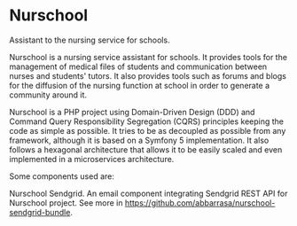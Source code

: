 # Nurschool
Assistant to the nursing service for schools.

Nurschool is a nursing service assistant for schools.
It provides tools for the management of medical files of students and communication between nurses and students' tutors.
It also provides tools such as forums and blogs for the diffusion of the nursing function at school in order to generate a community around it.

Nurschool is a PHP project using Domain-Driven Design (DDD) and Command Query Responsibility Segregation (CQRS) principles keeping the code as simple as possible. It tries to be as decoupled as possible from any framework, although it is based on a Symfony 5 implementation. It also follows a hexagonal architecture that allows it to be easily scaled and even implemented in a microservices architecture.

Some components used are:

Nurschool Sendgrid. An email component integrating Sendgrid REST API for Nurschool project. See more in https://github.com/abbarrasa/nurschool-sendgrid-bundle.

